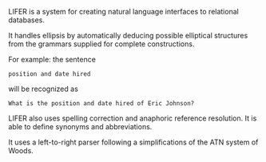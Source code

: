 LIFER is a system for creating natural language interfaces to relational databases. 

It handles ellipsis by automatically deducing possible elliptical structures from the grammars supplied for complete constructions.

For example: the sentence

~~~
position and date hired
~~~

will be recognized as 

~~~
What is the position and date hired of Eric Johnson?
~~~

LIFER also uses spelling correction and anaphoric reference resolution. It is able to define synonyms and abbreviations.

It uses a left-to-right parser following a simplifications of the ATN system of Woods.
